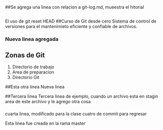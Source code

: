 ##Se agrega una linea con relacion a git-log.md, mueestra el hitorial
##
El uso de git reset HEAD
##Curso de Git desde cero
Sistema de control de versiones para el mantenimieto eficiente y confiable de archivos.


### Nueva linea agregada
## Zonas de Git
1. Directorio de trabajo
2. Area de preparacion
3. Directorio Git

##Esta otra linea
Nueva linea

##Tercera linea
Tercera linea de ejemplo, cuando un archivo esta en stagin area de este archivo y le agrego otra cosa

###
cuarta linea, modificado para la clase cuatro de commit para regresar

Esta linea fue creada en la rama master
